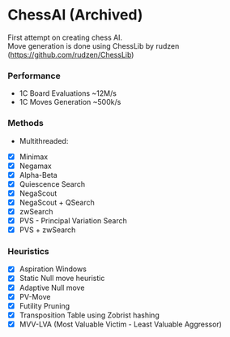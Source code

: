 # ChessAI (Archived)

First attempt on creating chess AI.  
Move generation is done using ChessLib by rudzen (https://github.com/rudzen/ChessLib)

### Performance 
 - 1C Board Evaluations ~12M/s 
 - 1C Moves Generation ~500k/s

### Methods
 - Multithreaded:
 - [x] Minimax
 - [x] Negamax
 - [x] Alpha-Beta  
 - [x] Quiescence Search  
 - [x] NegaScout  
 - [x] NegaScout + QSearch
 - [x] zwSearch
 - [x] PVS - Principal Variation Search
 - [x] PVS + zwSearch
 
### Heuristics
 - [x] Aspiration Windows   
 - [x] Static Null move heuristic  
 - [x] Adaptive Null move
 - [x] PV-Move
 - [x] Futility Pruning
 - [x] Transposition Table using Zobrist hashing   
 - [x] MVV-LVA (Most Valuable Victim - Least Valuable Aggressor)
